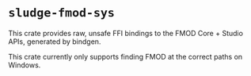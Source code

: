 # `sludge-fmod-sys`

This crate provides raw, unsafe FFI bindings to the FMOD Core + Studio APIs, 
generated by bindgen.

This crate currently only supports finding FMOD at the correct paths on Windows.